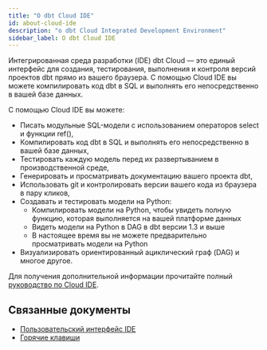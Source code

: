 ```yaml
---
title: "О dbt Cloud IDE"
id: about-cloud-ide
description: "о dbt Cloud Integrated Development Environment"
sidebar_label: О dbt Cloud IDE
---
```


Интегрированная среда разработки (IDE) dbt Cloud — это единый интерфейс для создания, тестирования, выполнения и контроля версий проектов dbt прямо из вашего браузера. С помощью Cloud IDE вы можете компилировать код dbt в SQL и выполнять его непосредственно в вашей базе данных.

С помощью Cloud IDE вы можете:

- Писать модульные SQL-модели с использованием операторов select и функции ref(),
- Компилировать код dbt в SQL и выполнять его непосредственно в вашей базе данных,
- Тестировать каждую модель перед их развертыванием в производственной среде,
- Генерировать и просматривать документацию вашего проекта dbt,
- Использовать git и контролировать версии вашего кода из браузера в пару кликов,
- Создавать и тестировать модели на Python:
    * Компилировать модели на Python, чтобы увидеть полную функцию, которая выполняется на вашей платформе данных
    * Видеть модели на Python в DAG в dbt версии 1.3 и выше
    * В настоящее время вы не можете предварительно просматривать модели на Python
- Визуализировать ориентированный ациклический граф (DAG) и многое другое.

<Lightbox src src="/img/docs/dbt-cloud/cloud-ide/cloud-ide-v2.jpg" width="85%" title="dbt Cloud IDE в темном режиме"/>

Для получения дополнительной информации прочитайте полный [руководство по Cloud IDE](/docs/cloud/dbt-cloud-ide/develop-in-the-cloud).

## Связанные документы

- [Пользовательский интерфейс IDE](/docs/cloud/dbt-cloud-ide/ide-user-interface)
- [Горячие клавиши](/docs/cloud/dbt-cloud-ide/keyboard-shortcuts)